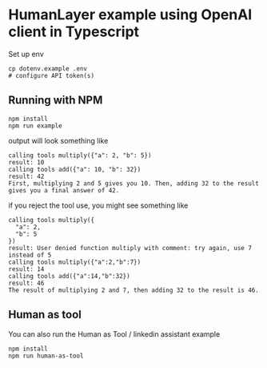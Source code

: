 # HumanLayer example using OpenAI client in Typescript

Set up env

```
cp dotenv.example .env
# configure API token(s)
```

## Running with NPM

```
npm install
npm run example
```

output will look something like

```
calling tools multiply({"a": 2, "b": 5})
result: 10
calling tools add({"a": 10, "b": 32})
result: 42
First, multiplying 2 and 5 gives you 10. Then, adding 32 to the result gives you a final answer of 42.
```

if you reject the tool use, you might see something like

```
calling tools multiply({
  "a": 2,
  "b": 5
})
result: User denied function multiply with comment: try again, use 7 instead of 5
calling tools multiply({"a":2,"b":7})
result: 14
calling tools add({"a":14,"b":32})
result: 46
The result of multiplying 2 and 7, then adding 32 to the result is 46.
```

## Human as tool

You can also run the Human as Tool / linkedin assistant example

```
npm install
npm run human-as-tool
```


